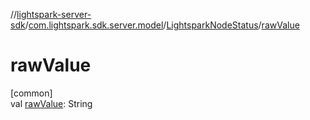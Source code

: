 //[lightspark-server-sdk](../../../index.md)/[com.lightspark.sdk.server.model](../index.md)/[LightsparkNodeStatus](index.md)/[rawValue](raw-value.md)

# rawValue

[common]\
val [rawValue](raw-value.md): String
